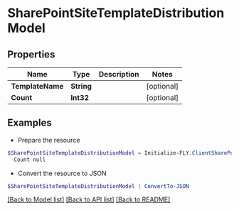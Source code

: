 # SharePointSiteTemplateDistributionModel
## Properties

Name | Type | Description | Notes
------------ | ------------- | ------------- | -------------
**TemplateName** | **String** |  | [optional] 
**Count** | **Int32** |  | [optional] 

## Examples

- Prepare the resource
```powershell
$SharePointSiteTemplateDistributionModel = Initialize-FLY.ClientSharePointSiteTemplateDistributionModel  -TemplateName null `
 -Count null
```

- Convert the resource to JSON
```powershell
$SharePointSiteTemplateDistributionModel | ConvertTo-JSON
```

[[Back to Model list]](../README.md#documentation-for-models) [[Back to API list]](../README.md#documentation-for-api-endpoints) [[Back to README]](../README.md)

